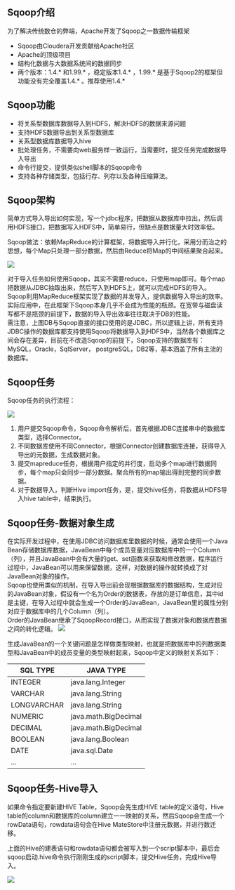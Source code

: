 ## Sqoop介绍 ##

为了解决传统数仓的弊端，Apache开发了Sqoop之一数据传输框架

- Sqoop由Cloudera开发贡献给Apache社区
- Apache的顶级项目
- 结构化数据与大数据系统间的数据同步
- 两个版本：1.4.* 和1.99.* ，稳定版本1.4.* ，1.99.* 是基于Sqoop2的框架但功能没有完全覆盖1.4.* 。推荐使用1.4.*

## Sqoop功能 ##
- 将关系型数据库数据导入到HDFS，解决HDFS的数据来源问题
- 支持HDFS数据导出到关系型数据库
- 关系型数据库数据导入hive
- 批处理任务，不需要向web服务样一致运行，当需要时，提交任务完成数据导入导出
- 命令行提交，提供类似shell脚本的Sqoop命令
- 支持各种存储类型，包括行存、列存以及各种压缩算法。

## Sqoop架构 ##

简单方式导入导出如何实现，写一个jdbc程序，把数据从数据库中拉出，然后调用HDFS接口，把数据写入HDFS中，简单易行，但缺点是数据量大时效率低。

Sqoop做法：依赖MapReduce的计算框架，将数据导入并行化，采用分而治之的思想，每个Map只处理一部分数据，然后由Reduce将Map的中间结果聚合起来。

![](https://i.imgur.com/yJdVqNM.png)

对于导入任务如何使用Sqoop，其实不需要reduce，只使用map即可。每个map把数据从JDBC抽取出来，然后写入到HDFS上，就可以完成HDFS的导入。Sqoop利用MapReduce框架实现了数据的并发导入，提供数据导入导出的效率。  
实际应用中，在此框架下Sqoop本身几乎不会成为性能的瓶颈。在宽带与磁盘读写都不是瓶颈的前提下，数据的导入导出效率往往取决于DB的性能。  
需注意，上图DB与Sqoop直接的接口使用的是JDBC，所以逻辑上讲，所有支持JDBC操作的数据库都支持使用Sqoop将数据导入到HDFS中，当然各个数据库之间会存在差异，目前在不改造Sqoop的前提下，Sqoop支持的数据库有：MySQL，Oracle，SqlServer， postgreSQL，DB2等，基本涵盖了所有主流的数据库。

## Sqoop任务 ##

Sqoop任务的执行流程：

![](https://i.imgur.com/QknrQuu.png)

1. 用户提交Sqoop命令，Sqoop命令解析后，首先根据JDBC连接串中的数据库类型，选择Connector。
2. 不同数据库使用不同Connector，根据Connector创建数据库连接，获得导入导出的元数据，生成数据对象。
3. 提交mapreduce任务，根据用户指定的并行度，启动多个map进行数据同步，每个map只会同步一部分数据。聚合所有的map输出得到完整的同步数据。
4. 对于数据导入，判断Hive import任务，是，提交hive任务，将数据从HDFS导入hive table中，结束执行。

## Sqoop任务-数据对象生成 ##

在实际开发过程中，在使用JDBC访问数据库里数据的时候，通常会使用一个Java Bean存储数据库数据，JavaBean中每个成员变量对应数据库中的一个Column（列），并且JavaBean中会有大量的get、set函数来获取和修改数据，程序运行过程中，JavaBean可以用来保留数据，这样，对数据的操作就转换成了对JavaBean对象的操作。  
Sqoop也使用类似的机制，在导入导出前会现根据数据库的数据结构，生成对应的JavaBean对象，假设有一个名为Order的数据表，存放的是订单信息，其中id是主键，在导入过程中就会生成一个Order的JavaBean，JavaBean里的属性分别对应于数据库中的几个Column（列）。  
Order的JavaBean继承了SqoopRecord接口，从而实现了数据对象和数据库数据之间的转化逻辑。
![](https://i.imgur.com/WVCgpTC.png)

生成JavaBean的一个关键问题是怎样做类型映射，也就是把数据库中的列数据类型和JavaBean中的成员变量的类型映射起来，Sqoop中定义的映射关系如下：

SQL TYPE |	JAVA TYPE
--- | ---
INTEGER	|java.lang.Integer
VARCHAR	|java.lang.String
LONGVARCHAR | java.lang.String
NUMERIC	|java.math.BigDecimal
DECIMAL	|java.math.BigDecimal
BOOLEAN | java.lang.Boolean
DATE	|java.sql.Date
...	|...

## Sqoop任务-Hive导入 ##

如果命令指定要新建HIVE Table，Sqoop会先生成HIVE table的定义语句，Hive table的column和数据库的column建立一一映射的关系，然后Sqoop会生成一个rowData语句，rowdata语句会在Hive MateStore中注册元数据，并进行数迁移。

上面的Hive的建表语句和rowdata语句都会被写入到一个script脚本中，最后会sqoop启动.hive命令执行刚刚生成的script脚本，提交Hive任务，完成Hive导入。

![](https://i.imgur.com/6iNlHkz.png)